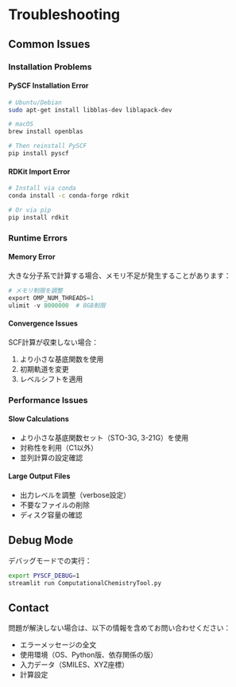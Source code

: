 # Troubleshooting

## Common Issues

### Installation Problems

#### PySCF Installation Error
```bash
# Ubuntu/Debian
sudo apt-get install libblas-dev liblapack-dev

# macOS
brew install openblas

# Then reinstall PySCF
pip install pyscf
```

#### RDKit Import Error
```bash
# Install via conda
conda install -c conda-forge rdkit

# Or via pip
pip install rdkit
```

### Runtime Errors

#### Memory Error
大きな分子系で計算する場合、メモリ不足が発生することがあります：

```python
# メモリ制限を調整
export OMP_NUM_THREADS=1
ulimit -v 8000000  # 8GB制限
```

#### Convergence Issues
SCF計算が収束しない場合：

1. より小さな基底関数を使用
2. 初期軌道を変更
3. レベルシフトを適用

### Performance Issues

#### Slow Calculations
- より小さな基底関数セット（STO-3G, 3-21G）を使用
- 対称性を利用（C1以外）
- 並列計算の設定確認

#### Large Output Files
- 出力レベルを調整（verbose設定）
- 不要なファイルの削除
- ディスク容量の確認

## Debug Mode

デバッグモードでの実行：

```bash
export PYSCF_DEBUG=1
streamlit run ComputationalChemistryTool.py
```

## Contact

問題が解決しない場合は、以下の情報を含めてお問い合わせください：

- エラーメッセージの全文
- 使用環境（OS、Python版、依存関係の版）
- 入力データ（SMILES、XYZ座標）
- 計算設定
